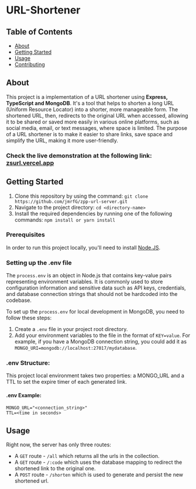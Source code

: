 
# URL-Shortener

## Table of Contents
+ [About](#about)
+ [Getting Started](#getting_started)
+ [Usage](#usage)
+ [Contributing](../CONTRIBUTING.md)

## About <a name = "about"></a>
This project is a implementation of a URL shortener using **Express, TypeScript and MongoDB**. It's a tool that helps to shorten a long URL (Uniform Resource Locator) into a shorter, more manageable form. The shortened URL, then, redirects to the original URL when accessed, allowing it to be shared or saved more easily in various online platforms, such as social media, email, or text messages, where space is limited. The purpose of a URL shortener is to make it easier to share links, save space and simplify the URL, making it more user-friendly.

### Check the live demonstration at the following link: [zsurl.vercel.app](https://zsurl.vercel.app)

## Getting Started <a name = "getting_started"></a>

 1. Clone this repository by using the command: 
		 `git clone https://github.com/jmrfG/zpp-url-server.git`
 2. Navigate to the project directory: 
		 `cd <directory-name>`
 3. Install the required dependencies by running one of the following commands: 
		 `npm install or yarn install`

### Prerequisites

In order to run this project locally, you'll need to install [Node.JS](https://nodejs.org/en/). 

### Setting up the .env file
The `process.env` is an object in Node.js that contains key-value pairs representing environment variables. It is commonly used to store configuration information and sensitive data such as API keys, credentials, and database connection strings that should not be hardcoded into the codebase.

To set up the `process.env` for local development in MongoDB, you need to follow these steps:

1.  Create a `.env` file in your project root directory.
2.  Add your environment variables to the file in the format of `KEY=value`. For example, if you have a MongoDB connection string, you could add it as `MONGO_URI=mongodb://localhost:27017/mydatabase`.

### .env Structure:
This project local environment takes two properties: a MONGO_URL and a TTL to set the expire timer of each generated link. 
#### .env Example:
````
MONGO_URL="<connection_string>"
TTL=<time in seconds>
```` 


## Usage <a name = "usage"></a>

Right now, the server has only three routes:

-   A  `GET`  route -  `/all`  which returns all the urls in the collection.
-   A  `GET`  route -  `/:code`  which uses the database mapping to redirect the shortened link to the original one.
-   A  `POST`  route -  `/shorten`  which is used to generate and persist the new shortened url.